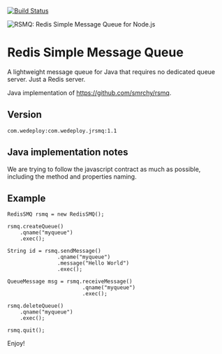 [![Build Status](https://travis-ci.org/wedeploy/jrsmq.svg?branch=master)](https://travis-ci.org/wedeploy/jrsmq)

![RSMQ: Redis Simple Message Queue for Node.js](https://img.webmart.de/rsmq_wide.png)

# Redis Simple Message Queue

A lightweight message queue for Java that requires no dedicated queue server. Just a Redis server.

Java implementation of https://github.com/smrchy/rsmq.

## Version

	com.wedeploy:com.wedeploy.jrsmq:1.1

## Java implementation notes

We are trying to follow the javascript contract as much as possible, including
the method and properties naming.

## Example

    RedisSMQ rsmq = new RedisSMQ();

    rsmq.createQueue()
        .qname("myqueue")
        .exec();

    String id = rsmq.sendMessage()
                    .qname("myqueue")
                    .message("Hello World")
                    .exec();

    QueueMessage msg = rsmq.receiveMessage()
                            .qname("myqueue")
                            .exec();

    rsmq.deleteQueue()
        .qname("myqueue")
        .exec();

    rsmq.quit();

Enjoy!

